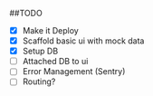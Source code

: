 ##TODO

 - [x] Make it Deploy
 - [x] Scaffold basic ui with mock data
 - [x] Setup DB
 - [ ] Attached DB to ui
 - [ ] Error Management (Sentry)
 - [ ] Routing?